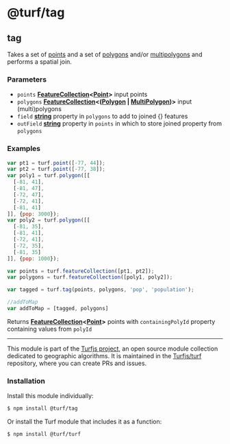 # @turf/tag

<!-- Generated by documentation.js. Update this documentation by updating the source code. -->

## tag

Takes a set of [points][1] and a set of [polygons][2] and/or [multipolygons][3] and performs a spatial join.

### Parameters

*   `points` **[FeatureCollection][4]<[Point][5]>** input points
*   `polygons` **[FeatureCollection][4]<([Polygon][6] | [MultiPolygon][7])>** input (multi)polygons
*   `field` **[string][8]** property in `polygons` to add to joined {<Point>} features
*   `outField` **[string][8]** property in `points` in which to store joined property from `polygons`

### Examples

```javascript
var pt1 = turf.point([-77, 44]);
var pt2 = turf.point([-77, 38]);
var poly1 = turf.polygon([[
  [-81, 41],
  [-81, 47],
  [-72, 47],
  [-72, 41],
  [-81, 41]
]], {pop: 3000});
var poly2 = turf.polygon([[
  [-81, 35],
  [-81, 41],
  [-72, 41],
  [-72, 35],
  [-81, 35]
]], {pop: 1000});

var points = turf.featureCollection([pt1, pt2]);
var polygons = turf.featureCollection([poly1, poly2]);

var tagged = turf.tag(points, polygons, 'pop', 'population');

//addToMap
var addToMap = [tagged, polygons]
```

Returns **[FeatureCollection][4]<[Point][5]>** points with `containingPolyId` property containing values from `polyId`

[1]: https://tools.ietf.org/html/rfc7946#section-3.1.2

[2]: https://tools.ietf.org/html/rfc7946#section-3.1.6

[3]: https://tools.ietf.org/html/rfc7946#section-3.1.7

[4]: https://tools.ietf.org/html/rfc7946#section-3.3

[5]: https://tools.ietf.org/html/rfc7946#section-3.1.2

[6]: https://tools.ietf.org/html/rfc7946#section-3.1.6

[7]: https://tools.ietf.org/html/rfc7946#section-3.1.7

[8]: https://developer.mozilla.org/docs/Web/JavaScript/Reference/Global_Objects/String

<!-- This file is automatically generated. Please don't edit it directly:
if you find an error, edit the source file (likely index.js), and re-run
./scripts/generate-readmes in the turf project. -->

---

This module is part of the [Turfjs project](http://turfjs.org/), an open source
module collection dedicated to geographic algorithms. It is maintained in the
[Turfjs/turf](https://github.com/Turfjs/turf) repository, where you can create
PRs and issues.

### Installation

Install this module individually:

```sh
$ npm install @turf/tag
```

Or install the Turf module that includes it as a function:

```sh
$ npm install @turf/turf
```
